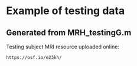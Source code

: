 # Example of testing data
## Generated from MRH_testingG.m
Testing subject MRI resource uploaded online:
```
https://osf.io/e23kh/
```
